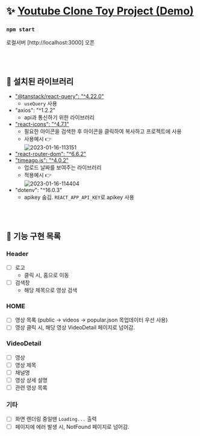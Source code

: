 # :sparkles: [Youtube Clone Toy Project (Demo)](https://kdt3-team7-react-youtube-app.netlify.app)

### `npm start`

로컬서버 [http://localhost:3000] 오픈

<br/><br/>

## :page_with_curl: 설치된 라이브러리

- ["@tanstack/react-query": "^4.22.0"](https://tanstack.com/query/latest/docs/react/overview)
  - `useQuery` 사용
- "axios": "^1.2.2"
  - api과 통신하기 위한 라이브러리
- ["react-icons": "^4.7.1"](https://react-icons.github.io/react-icons)
  - 필요한 아이콘을 검색한 후 아이콘을 클릭하여 복사하고 프로젝트에 사용
  - 사용예시 :point_right:<br/>
    <img src="https://i.ibb.co/09MnYzG/2023-01-16-113151.png" alt="2023-01-16-113151" border="0">
- ["react-router-dom": "^6.6.2"](https://reactrouter.com/en/main)
- ["timeago.js": "^4.0.2"](https://www.npmjs.com/package/timeago.js/v/4.0.0-beta.3)
  - 업로드 날짜를 보여주는 라이브러리
  - 적용예시 :point_right:<br/>
    <img src="https://i.ibb.co/JvJ3Ssv/2023-01-16-114404.png" alt="2023-01-16-114404" border="0">
- "dotenv": "^16.0.3"
  - apikey 숨김. `REACT_APP_API_KEY`로 apikey 사용

<br/><br/>

## :pushpin: 기능 구현 목록

### Header

- [ ] 로고
  - 클릭 시, 홈으로 이동
- [ ] 검색창
  - 해당 제목으로 영상 검색

### HOME

- [ ] 영상 목록 (public -> videos -> popular.json 목업데이터 우선 사용)
- [ ] 영상 클릭 시, 해당 영상 VideoDetail 페이지로 넘어감.

### VideoDetail

- [ ] 영상
- [ ] 영상 제목
- [ ] 채널명
- [ ] 영상 상세 설명
- [ ] 관련 영상 목록

### 기타

- [ ] 화면 렌더링 중일땐 `Loading...` 출력
- [ ] 페이지에 에러 발생 시, NotFound 페이지로 넘어감.
